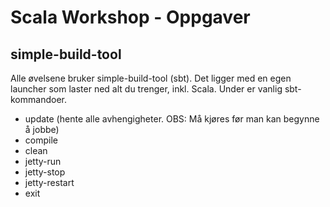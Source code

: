 Scala Workshop - Oppgaver
=========================

simple-build-tool
-----------------

Alle øvelsene bruker simple-build-tool (sbt). Det ligger med en egen launcher som laster ned alt du trenger, inkl. Scala. Under er vanlig sbt-kommandoer.

* update (hente alle avhengigheter. OBS: Må kjøres før man kan begynne å jobbe)
* compile
* clean
* jetty-run
* jetty-stop
* jetty-restart
* exit
